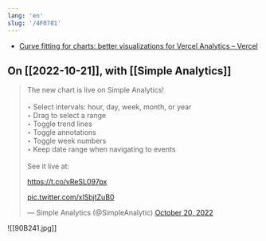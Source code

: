 ```yaml
---
lang: 'en'
slug: '/4F0781'
---
```


- [Curve fitting for charts: better visualizations for Vercel Analytics – Vercel](https://vercel.com/blog/curve-fitting-for-charts-better-visualizations-for-vercel-analytics)

## On [[2022-10-21]], with [[Simple Analytics]]

<blockquote class="twitter-tweet">

The new chart is live on Simple Analytics!<br/><br/>‣ Select intervals: hour, day, week, month, or year<br/>‣ Drag to select a range<br/>‣ Toggle trend lines<br/>‣ Toggle annotations<br/>‣ Toggle week numbers<br/>‣ Keep date range when navigating to events<br/><br/>See it live at:

<a href="https://t.co/vReSL097px">https://t.co/vReSL097px</a>

<a href="https://t.co/xlSbjtZuB0">pic.twitter.com/xlSbjtZuB0</a>

&mdash; Simple Analytics (@SimpleAnalytic) <a href="https://twitter.com/SimpleAnalytic/status/1583066500985929728?ref_src=twsrc%5Etfw">October 20, 2022</a>

</blockquote>

![[90B241.jpg]]
